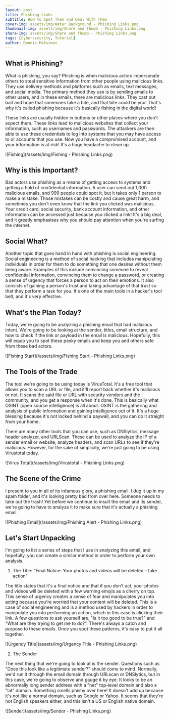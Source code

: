 ```yaml
---
layout: post
title: Phishing Links
subtitle: How to Spot Them and Deal With Them
cover-img: assets/img/Water Background - Phishing Links.png
thumbnail-img: assets/img/Share and Thumb - Phishing Links.png
share-img: assets/img/Share and Thumb - Phishing Links.png
tags: [Cybersecurity, Tutorial]
author: Dennis Maksimov
---
```


## What is Phishing?

What is phishing, you say? Phishing is when malicious actors impersonate others to steal sensitive information from other people using malicious links. They use delivery methods and platforms such as emails, text messages, and social media. The primary method they use is by sending emails to other users, and in these emails, there are malicious links. They cast out bait and hope that someones take a bite, and that bite could be you! That's why it's called phishing because it's basically fishing in the digital world!

These links are usually hidden in buttons or other places where you don't expect them. These links lead to malicious websites that collect your information, such as usernames and passwords. The attackers are then able to use these credentials to log into systems that you may have access to or accounts that you use. Now you have a compromised account, and your information is at risk! It's a huge headache to clean up.

![Fishing](/assets/img/Fishing - Phishing Links.png)

## Why is this Important?

Bad actors use phishing as a means of getting access to systems and getting a hold of confidential information. A user can send out 1,000 malicious emails, and 999 people could spot it, but it takes only 1 person to make a mistake. Those mistakes can be costly and cause great harm, and sometimes you don't even know that the link you clicked was malicious. Your credit card, social security, bank account information, and other information can be accessed just because you clicked a link! It's a big deal, and it greatly emphasises why you should pay attention when you're surfing the internet.

## Social What?

Another topic that goes hand in hand with phishing is social engineering. Social engineering is a method of social hacking that includes manipulating individuals in order for them to do something that one desires without them being aware. Examples of this include convincing someone to reveal confidential information, convincing them to change a password, or creating a sense of urgency that forces a person to act on their emotions. It also consists of gaining a person's trust and taking advantage of that trust so that they perform a task for you. It's one of the main tools in a hacker's tool belt, and it's very effective.

## What's the Plan Today?

Today, we're going to be analyzing a phishing email that had malicious intent. We're going to be looking at the sender, titles, email structure, and how to check if the link or payload in the email is malicious. Hopefully, this will equip you to spot these pesky emails and keep you and others safe from these bad actors.

![Fishing Start](/assets/img/Fishing Start - Phishing Links.png)

## The Tools of the Trade

The tool we're going to be using today is VirusTotal. It's a free tool that allows you to scan a URL or file, and it'll report back whether it's malicious or not. It scans the said file or URL with security vendors and the community, and you get a response when it's done. This is basically what OSINT (open source intelligence) is all about. OSINT is the gathering and analysis of public information and gaining intelligence out of it. It's a huge blessing because it's not locked behind a paywall, and you can do it straight from your home. 

There are many other tools that you can use, such as DNSlytics, message header analyzer, and URLScan. These can be used to analyze the IP of a sender email or website, analyze headers, and scan URLs to see if they're malicious. However, for the sake of simplicity, we're just going to be using Virustotal today. 

![Virus Total](/assets/img/Virustotal - Phishing Links.png)

## The Scene of the Crime

I present to you in all of its infamous glory, a phishing email. I dug it up in my spam folder, and it's looking pretty bad from over here. Someone needs to take out the trash! Yet before we continue to insult the email and its sender, we're going to have to analyze it to make sure that it's actually a phishing email.

![Phishing Email](/assets/img/Phishing Alert - Phishing Links.png)

## Let's Start Unpacking

I'm going to list a series of steps that I use in analyzing this email, and hopefully, you can create a similar method in order to perform your own analysis.

1) The Title: "Final Notice: Your photos and videos will be deleted – take action"

The title states that it's a final notice and that if you don't act, your photos and videos will be deleted with a few warning emojis as a cherry on top. This sense of urgency creates a sense of fear and manipulates you into acting because you're worried that your content will be deleted. This is a case of social engineering and is a method used by hackers in order to manipulate you into performing an action, which in this case is clicking their link. A few questions to ask yourself are, "Is it too good to be true?" and "What are they trying to get me to do?". There's always a catch and purpose to these emails. Once you spot these patterns, it's easy to put it all together.

![Urgency Title](assets/img/Urgency Title - Phishing Links.png)

2) The Sender

The next thing that we're going to look at is the sender. Questions such as "Does this look like a legitimate sender?" should come to mind. Normally, we'd run it through the email domain through URLscan or DNSlytics, but in this case, we're going to observe and gauge it by eye. It looks to be an abnormally long sender address with a "net" top-level domain and also a "lat" domain. Something smells phishy over here! It doesn't add up because it's not like a normal domain, such as Google or Yahoo. It seems that they're not English speakers either, and this isn't a US or English native domain. 

![Sender](assets/img/Sender - Phishing Links.png)

 













